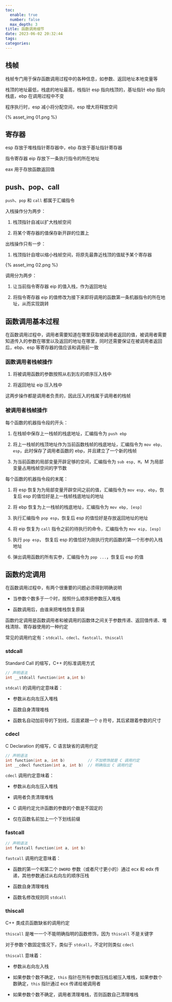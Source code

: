 ```yaml
---
toc:
  enable: true
  number: false
  max_depth: 3
title: 函数调用细节
date: 2023-06-02 20:32:44
tags:
categories:
---
```


## 栈帧

栈帧专门用于保存函数调用过程中的各种信息，如参数、返回地址本地变量等

栈顶的地址最低，栈底的地址最高，栈指针 esp 指向栈顶的，基址指针 ebp 指向栈底，ebp 在调用过程中不变

程序执行时，esp 减小将分配空间，esp 增大将释放空间

{% asset_img 01.png %}

## 寄存器

esp 存放于堆栈指针寄存器中，ebp 存放于基址指针寄存器

指令寄存器 eip 存放下一条执行指令的所在地址

eax 用于存放函数返回值

## push、pop、call

`push`、`pop` 和 `call` 都属于汇编指令

入栈操作分为两步：

1. 栈顶指针自减以扩大栈帧空间

2. 将某个寄存器的值保存新开辟的位置上

出栈操作只有一步：

1. 栈顶指针自增以缩小栈帧空间，将原先最靠近栈顶的值赋予某个寄存器

{% asset_img 02.png %}

调用分为两步：

1. 让当前指令寄存器 eip 的值入栈，作为返回地址

2. 将指令寄存器 eip 的值修改为接下来即将调用的函数第一条机器指令的所在地址，从而实现跳转

## 函数调用基本过程

在函数调用过程中，调用者需要知道在哪里获取被调用者返回的值，被调用者需要知道传入的参数在哪里以及返回的地址在哪里，同时还需要保证在被调用者返回后，ebp、esp 等寄存器的值应该和调用前一致

### 函数调用者栈帧操作

1. 将被调用函数的参数按照从右到左的顺序压入栈中

2. 将返回地址 eip 压入栈中

这两步操作都是调用者负责的，因此压入的栈属于调用者的栈帧

### 被调用者栈帧操作

每个函数的机器指令段的开头：

1. 在栈帧中保存上一栈帧的栈底地址，汇编指令为 `push ebp`

2. 将上一栈帧的栈顶地址作为当前函数栈帧的栈底地址，汇编指令为 `mov ebp, esp`，此时保存了调用者函数的 ebp，并且建立了一个新的栈帧

3. 为当前函数的局部变量开辟足够的空间，汇编指令为 `sub esp, M`，M 为局部变量占用栈帧空间的字节数

每个函数的机器指令段的末尾：

1. 将 esp 恢复为为局部变量开辟空间之前的值，汇编指令为 `mov esp, ebp`，恢复后 esp 的值恰好是上一栈帧栈底地址的地址

2. 将 ebp 恢复为上一栈帧的栈底地址，汇编指令为 `mov ebp, [esp]`

3. 执行汇编指令 `pop esp`，恢复后 esp 的值恰好是存放返回地址的地址

4. 将 eip 恢复为 `call` 指令之前的待执行的命令，汇编指令为 `mov eip, [esp]`

5. 执行 `pop esp`， 恢复后 esp 的值恰好为刚执行完的函数的第一个形参的入栈地址

4. 弹出调用函数的所有实参，汇编指令为 `pop ...`，恢复后 esp 的值

## 函数约定调用

在函数调用过程中，有两个很重要的问题必须得到明确说明

- 当参数个数多于一个时，按照什么顺序把参数压入堆栈

- 函数调用后，由谁来把堆栈恢复原装

函数约定调用是函数调用者和被调用的函数体之间关于参数传递、返回值传递、堆栈清除、寄存器使用的一种约定

常见的调用约定有：`stdcall`、`cdecl`、`fastcall`、`thiscall`

### stdcall

Standard Call 的缩写，C++ 的标准调用方式

```cpp
// 声明语法
int __stdcall function(int a,int b)
```

`stdcall` 的调用约定意味着：

- 参数从右向左压入堆栈

- 函数自身清理堆栈

- 函数名自动加前导的下划线，后面紧跟一个 `@` 符号，其后紧跟着参数的尺寸

### cdecl

C Declaration 的缩写，C 语言缺省的调用约定

```cpp
// 声明语法
int function(int a, int b)          // 不加修饰就是 C 调用约定 
int __cdecl function(int a, int b)  // 明确指出 C 调用约定
```

`cdecl` 调用约定意味着：

- 参数从右向左压入堆栈

- 调用者负责清理堆栈

- C 调用约定允许函数的参数的个数是不固定的

- 仅在函数名前加上一个下划线前缀

### fastcall

```cpp
// 声明语法
int fastcall function(int a, int b)  
```

`fastcall` 调用约定意味着：

- 函数的第一个和第二个 `DWORD` 参数（或者尺寸更小的）通过 ecx 和 edx 传递，其他参数通过从右向左的顺序压栈

- 函数自身清理堆栈

- 函数名修改规则同 `stdcall`

### thiscall

C++ 类成员函数缺省的调用约定

`thiscall` 是唯一一个不能明确指明的函数修饰，因为 `thiscall` 不是关键字

对于参数个数固定情况下，类似于 `stdcall`，不定时则类似 `cdecl`

`thiscall` 意味着：

- 参数从右向左入栈

- 如果参数个数不确定，`this` 指针在所有参数压栈后被压入堆栈，如果参数个数确定，`this` 指针通过 ecx 传递给被调用者

- 如果参数个数不确定，调用者清理堆栈，否则函数自己清理堆栈